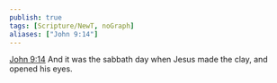 ```yaml
---
publish: true
tags: [Scripture/NewT, noGraph]
aliases: ["John 9:14"]
---
```

[John 9:14](https://churchofjesuschrist.org/study/scriptures/nt/john/9?lang=eng&id=p14#p14) And it was the sabbath day when Jesus made the clay, and opened his eyes.
